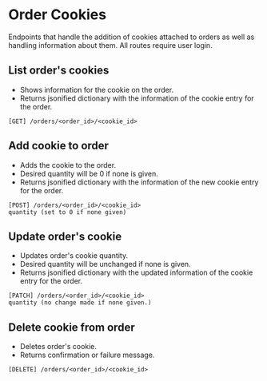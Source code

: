 # Order Cookies
Endpoints that handle the addition of cookies attached to orders as well as handling information about them. All routes require user login.

## List order's cookies
- Shows information for the cookie on the order.
- Returns jsonified dictionary with the information of the cookie entry for the order.
```
[GET] /orders/<order_id>/<cookie_id>
```
## Add cookie to order
- Adds the cookie to the order.
- Desired quantity will be 0 if none is given.
- Returns jsonified dictionary with the information of the new cookie entry for the order.
```
[POST] /orders/<order_id>/<cookie_id>
quantity (set to 0 if none given)
```
## Update order's cookie
- Updates order's cookie quantity. 
- Desired quantity will be unchanged if none is given.
- Returns jsonified dictionary with the updated information of the cookie entry for the order.
```
[PATCH] /orders/<order_id>/<cookie_id>
quantity (no change made if none given.)
```
## Delete cookie from order
- Deletes order's cookie.
- Returns confirmation or failure message.
```
[DELETE] /orders/<order_id>/<cookie_id>
```





